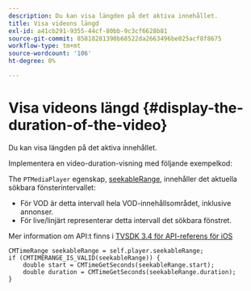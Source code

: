 ```yaml
---
description: Du kan visa längden på det aktiva innehållet.
title: Visa videons längd
exl-id: a41cb291-9355-44cf-80bb-9c3cf6628b81
source-git-commit: 85818281390b68522da2663496be025acf8f8675
workflow-type: tm+mt
source-wordcount: '106'
ht-degree: 0%

---
```


# Visa videons längd {#display-the-duration-of-the-video}

Du kan visa längden på det aktiva innehållet.

Implementera en video-duration-visning med följande exempelkod:

The `PTMediaPlayer` egenskap, [seekableRange](https://help.adobe.com/en_US/primetime/api/psdk/appledoc/Classes/PTMediaPlayer.html#//api/name/seekableRange), innehåller det aktuella sökbara fönsterintervallet:

* För VOD är detta intervall hela VOD-innehållsområdet, inklusive annonser.
* För live/linjärt representerar detta intervall det sökbara fönstret.

Mer information om API:t finns i [TVSDK 3.4 för API-referens för iOS](https://help.adobe.com/en_US/primetime/api/psdk/appledoc_v3/index.html)

<!--<a id="example_A153BE3AC03F43C6BF3A156316A08CD3"></a>-->

```
CMTimeRange seekableRange = self.player.seekableRange;  
if (CMTIMERANGE_IS_VALID(seekableRange)) { 
    double start = CMTimeGetSeconds(seekableRange.start);  
    double duration = CMTimeGetSeconds(seekableRange.duration); 
}
```
